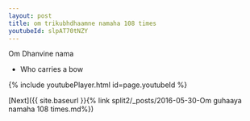 ```yaml
---
layout: post
title: om trikubhdhaamne namaha 108 times
youtubeId: slpAT70tNZY
---
```

 
 
Om Dhanvine nama 
 
 -  Who carries a bow 
 
  
 
  
 
 
 
 
 
 


{% include youtubePlayer.html id=page.youtubeId %}
 
[Next]({{ site.baseurl }}{% link  split2/_posts/2016-05-30-Om guhaaya namaha 108 times.md%})
 
